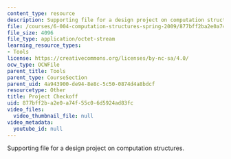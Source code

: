 ```yaml
---
content_type: resource
description: Supporting file for a design project on computation structures.
file: /courses/6-004-computation-structures-spring-2009/877bff2ba2e0a74f55c06d5924ad83fc_projcheckoff.bin
file_size: 4096
file_type: application/octet-stream
learning_resource_types:
- Tools
license: https://creativecommons.org/licenses/by-nc-sa/4.0/
ocw_type: OCWFile
parent_title: Tools
parent_type: CourseSection
parent_uid: 4a943900-de94-8e8c-5c50-0874d4a8bdcf
resourcetype: Other
title: Project Checkoff
uid: 877bff2b-a2e0-a74f-55c0-6d5924ad83fc
video_files:
  video_thumbnail_file: null
video_metadata:
  youtube_id: null
---
```

Supporting file for a design project on computation structures.